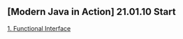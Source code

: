 ## [Modern Java in Action] 21.01.10 Start

[1. Functional Interface](https://github.com/kha0213/Today-I-Learn/blob/master/bookStudy/%EC%9E%90%EB%B0%94%20%EB%AA%A8%EB%8D%98%20%EC%9D%B8%20%EC%95%A1%EC%85%98/1.%20Functional%20Interface.md)
